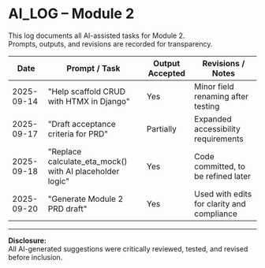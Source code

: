 # AI_LOG – Module 2

This log documents all AI-assisted tasks for Module 2.  
Prompts, outputs, and revisions are recorded for transparency.

| Date       | Prompt / Task | Output Accepted | Revisions / Notes |
|------------|---------------|-----------------|-------------------|
| 2025-09-14 | "Help scaffold CRUD with HTMX in Django" | Yes | Minor field renaming after testing |
| 2025-09-17 | "Draft acceptance criteria for PRD" | Partially | Expanded accessibility requirements |
| 2025-09-18 | "Replace calculate_eta_mock() with AI placeholder logic" | Yes | Code committed, to be refined later |
| 2025-09-20 | "Generate Module 2 PRD draft" | Yes | Used with edits for clarity and compliance |

---

**Disclosure:**  
All AI-generated suggestions were critically reviewed, tested, and revised before inclusion.  
